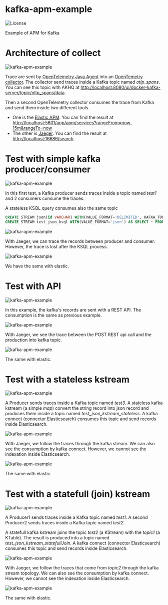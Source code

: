 # kafka-apm-example

![License](https://img.shields.io/github/license/GuillaumeWaignier/kafka-tracing-interceptors)

Example of APM for Kafka


# Architecture of collect

![kafka-apm-example](doc/kafka-apm-example-archi.png "Architecture")

Trace are sent by [OpenTelemetry Java Agent](https://github.com/open-telemetry/opentelemetry-java-instrumentation) 
into an [OpenTemetry collector](https://github.com/open-telemetry/opentelemetry-collector).
The collector send traces inside a Kafka topic named _otlp_spans_.
You can see this topic with AKHQ at [http://localhost:8080/ui/docker-kafka-server/topic/oltp_spans/data](http://localhost:8080/ui/docker-kafka-server/topic/oltp_spans/data).

Then a second OpenTelemetry collector consumes the trace from Kafka and send them inside two different tools.
* One is the [Elastic APM](https://www.elastic.co/fr/apm). You can find the result at [http://localhost:5601/app/apm/services?rangeFrom=now-15m&rangeTo=now](http://localhost:5601/app/apm/services?rangeFrom=now-15m&rangeTo=now)
* The other is [Jaeger](https://www.jaegertracing.io/). You can find the result at [http://localhost:16686/search](http://localhost:16686/search).

# Test with simple kafka producer/consumer

![kafka-apm-example](doc/kafka-apm-example-exemple-simple.png "Simple")

In this first test, a Kafka producer sends traces inside a topic named _test1_ and 2 consumers consume the traces.

A stateless KSQL query consumes also the same topic
```sql
CREATE STREAM json(id VARCHAR) WITH(VALUE_FORMAT='DELIMITED', KAFKA_TOPIC='test1');
CREATE STREAM test_json_ksql WITH(VALUE_FORMAT='json') AS SELECT * FROM json;
```
![kafka-apm-example](doc/apm-jaeger-simple.png "Simple jaeger")

With Jaeger, we can trace the records between producer and consumer.
However, the trace is lost after the KSQL process.

![kafka-apm-example](doc/apm-elastic-simple.png "Simple jaeger")

We have the same with elastic.

# Test with API


![kafka-apm-example](doc/kafka-apm-example-exemple-api.png "Simple")

In this example, the kafka's records are sent with a REST API.
The consumption is the same as previous example.

![kafka-apm-example](doc/apm-jaeger-api.png "Simple jaeger")

With Jaeger, we see the trace between the POST REST api call and the production into kafka topic.

![kafka-apm-example](doc/apm-elastic-api.png "Simple jaeger")

The same with elastic.

# Test with a stateless kstream

![kafka-apm-example](doc/kafka-apm-example-kstream-stateless.png "Architecture")

A Producer sends traces inside a Kafka topic named _test3_.
A stateless kafka kstream (a simple _map_) convert the string record into json record and produces them inside a topic named _test_json_kstream_stateless_.
A kafka connect (connector Elasticsearch) consumes this topic and send records inside Elasticsearch.

![kafka-apm-example](doc/apm-jaeger-map.png "Simple jaeger")

With Jaeger, we follow the traces through the kafka stream.
We can also see the consumption by kafka connect.
However, we cannot see the indexation inside Elasticsearch.

![kafka-apm-example](doc/apm-elastic-map.png "Simple jaeger")

The same with elastic.

# Test with a statefull (join) kstream

![kafka-apm-example](doc/kafka-apm-example-kstream-statefull.png "Architecture")

A Producer1 sends traces inside a Kafka topic named _test1_.
A second Producer2 sends traces inside a Kafka topic named _test2_.

A statefull kafka kstream joins the topic _test2_ (a KStream) with the _topic1_ (a KTable).
The result is produced into a topic named _test_json_kstream_statefullJoin_.
A kafka connect (connector Elasticsearch) consumes this topic and send records inside Elasticsearch.

![kafka-apm-example](doc/apm-jaeger-join.png "Simple jaeger")

With Jaeger, we follow the traces that come from _topic2_ through the kafka stream topology.
We can also see the consumption by kafka connect.
However, we cannot see the indexation inside Elasticsearch.

![kafka-apm-example](doc/apm-elastic-join.png "Simple jaeger")

The same with elastic.
